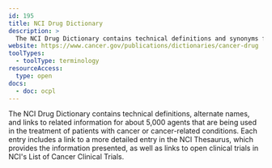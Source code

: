 ```yaml
---
id: 195
title: NCI Drug Dictionary
description: >
  The NCI Drug Dictionary contains technical definitions and synonyms for drugs and agents used to treat patients with cancer or conditions related to cancer.  
website: https://www.cancer.gov/publications/dictionaries/cancer-drug
toolTypes:
  - toolType: terminology
resourceAccess:
  type: open
docs:
  - doc: ocpl
---
```

The NCI Drug Dictionary contains technical definitions, alternate names, and links to related information for about 5,000 agents that are being used in the treatment of patients with cancer or cancer-related conditions. Each entry includes a link to a more detailed entry in the NCI Thesaurus, which provides the information presented, as well as links to open clinical trials in NCI's List of Cancer Clinical Trials.